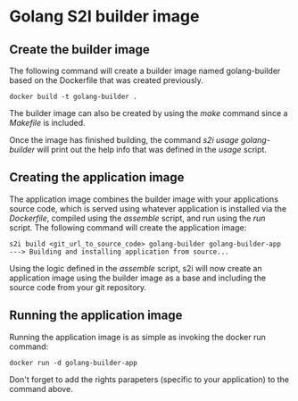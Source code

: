 
# Golang S2I builder image 

## Create the builder image
The following command will create a builder image named golang-builder based on the Dockerfile that was created previously.
```
docker build -t golang-builder .
```
The builder image can also be created by using the *make* command since a *Makefile* is included.

Once the image has finished building, the command *s2i usage golang-builder* will print out the help info that was defined in the *usage* script.

## Creating the application image
The application image combines the builder image with your applications source code, which is served using whatever application is installed via the *Dockerfile*, compiled using the *assemble* script, and run using the *run* script.
The following command will create the application image:
```
s2i build <git_url_to_source_code> golang-builder golang-builder-app
---> Building and installing application from source...
```
Using the logic defined in the *assemble* script, s2i will now create an application image using the builder image as a base and including the source code from your git repository. 

## Running the application image
Running the application image is as simple as invoking the docker run command:
```
docker run -d golang-builder-app
```
Don't forget to add the rights parapeters (specific to your application) to the command above.
